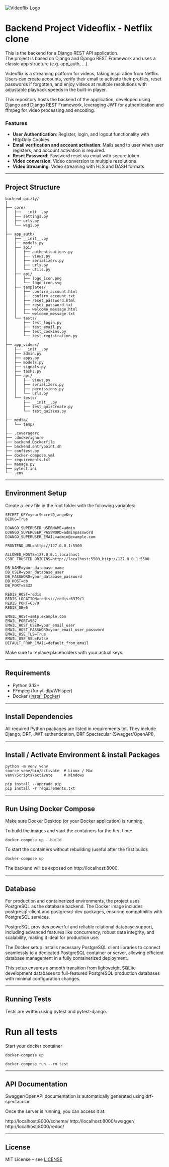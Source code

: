 ![Videoflix Logo](app_auth/log/logo_icon.png)

# Backend Project Videoflix - Netflix clone

This is the backend for a Django REST API application.  
The project is based on Django and Django REST Framework and uses a classic app structure (e.g. app_auth, ...).  

Videoflix is a streaming platform for videos, taking inspiration from Netflix. Users can create accounts, verify their email to activate their profiles, reset passwords if forgotten, and enjoy videos at multiple resolutions with adjustable playback speeds in the built-in player.

This repository hosts the backend of the application, developed using Django and Django REST Framework, leveraging JWT for authentication and ffmpeg for video processing and encoding.


### Features

- **User Authentication**: Register, login, and logout functionality with HttpOnly Cookies
- **Email verification and account activation**: Mails send to user when user registers, and account activation is required.
- **Reset Password**: Password reset via email with secure token
- **Video conversion**: Video conversion to multiple resolutions
- **Video Streaming**: Video streaming with HLS and DASH formats

---

## Project Structure

```
backend-quizly/
│
├── core/
│   ├── __init__.py
│   ├── settings.py
│   ├── urls.py
│   └── wsgi.py
│
├── app_auth/
│   ├── __init__.py
│   ├── models.py
│   ├── api/
│   │   ├── authentications.py
│   │   ├── views.py
│   │   ├── serializers.py
│   │   ├── urls.py
│   │   └── utils.py
│   ├── api/
│   │   ├── logo_icon.png
│   │   └── logo_icon.svg
│   ├── templates/
│   │   ├── confirm_account.html
│   │   ├── confirm_account.txt
│   │   ├── reset_password.html
│   │   ├── reset_password.txt
│   │   ├── welcome_message.html
│   │   └── welcome_message.txt
│   └── tests/
│       ├── test_login.py
│       ├── test_email.py
│       ├── test_cookies.py
│       └── test_registration.py
│
├── app_videos/
│   ├── __init__.py
│   ├── admin.py
│   ├── apps.py
│   ├── models.py
│   ├── signals.py
│   ├── tasks.py
│   ├── api/
│   │   ├── views.py
│   │   ├── serializers.py
│   │   ├── permissions.py
│   │   └── urls.py
│   └── tests/
│       ├── __init__.py
│       ├── test_quizCreate.py
│       └── test_quizzes.py
│
├── media/
│   └── temp/
│
├── .coveragerc
├── .dockerignore
├── backend.Dockerfile
├── backend.entrypoint.sh
├── conftest.py
├── docker-compose.yml
├── requirements.txt
├── manage.py                    
├── pytest.ini
└── .env
```

---

## Environment Setup

Create a .env file in the root folder with the following variables:

```
SECRET_KEY=yourSecretDjangoKey
DEBUG=True

DJANGO_SUPERUSER_USERNAME=admin
DJANGO_SUPERUSER_PASSWORD=adminpassword
DJANGO_SUPERUSER_EMAIL=admin@example.com

FRONTEND_URL=http://127.0.0.1:5500

ALLOWED_HOSTS=127.0.0.1,localhost
CSRF_TRUSTED_ORIGINS=http://localhost:5500,http://127.0.0.1:5500

DB_NAME=your_database_name
DB_USER=your_database_user
DB_PASSWORD=your_database_password
DB_HOST=db
DB_PORT=5432

REDIS_HOST=redis
REDIS_LOCATION=redis://redis:6379/1
REDIS_PORT=6379
REDIS_DB=0

EMAIL_HOST=smtp.example.com
EMAIL_PORT=587
EMAIL_HOST_USER=your_email_user
EMAIL_HOST_PASSWORD=your_email_user_password
EMAIL_USE_TLS=True
EMAIL_USE_SSL=False
DEFAULT_FROM_EMAIL=default_from_email
```

Make sure to replace placeholders with your actual keys.

---

## Requirements

- Python 3.13+
- FFmpeg (für yt-dlp/Whisper)
- Docker ([install Docker](https://docs.docker.com/get-docker/))

---

## Install Dependencies

All required Python packages are listed in requirements.txt.
They include Django, DRF, JWT authentication, DRF Spectacular (Swagger/OpenAPI),

---

## Install / Activate Environment & install Packages

```
python -m venv venv
source venv/bin/activate  # Linux / Mac
venv\Scripts\activate     # Windows
```

```
pip install --upgrade pip
pip install -r requirements.txt
```

---

## Run Using Docker Compose

Make sure Docker Desktop (or your Docker application) is running.

To build the images and start the containers for the first time:
```
docker-compose up --build
```

To start the containers without rebuilding (useful after the first build):
```
docker-compose up
```

The backend will be exposed on http://localhost:8000.

---

## Database

For production and containerized environments, the project uses PostgreSQL as the database backend. The Docker image includes postgresql-client and postgresql-dev packages, ensuring compatibility with PostgreSQL services.

PostgreSQL provides powerful and reliable relational database support, including advanced features like concurrency, robust data integrity, and scalability, making it ideal for production use.

The Docker setup installs necessary PostgreSQL client libraries to connect seamlessly to a dedicated PostgreSQL container or server, allowing efficient database management in a fully containerized deployment.

This setup ensures a smooth transition from lightweight SQLite development databases to full-featured PostgreSQL production databases with minimal configuration changes.

---

## Running Tests

Tests are written using pytest and pytest-django.

# Run all tests
Start your docker container
```
docker-compose up
```
```
docker-compose run --rm test  
```

---

## API Documentation

Swagger/OpenAPI documentation is automatically generated using drf-spectacular.

Once the server is running, you can access it at:

http://localhost:8000/schema/
http://localhost:8000/swagger/
http://localhost:8000/redoc/

---

## License

MIT License – see [LICENSE](LICENSE)  